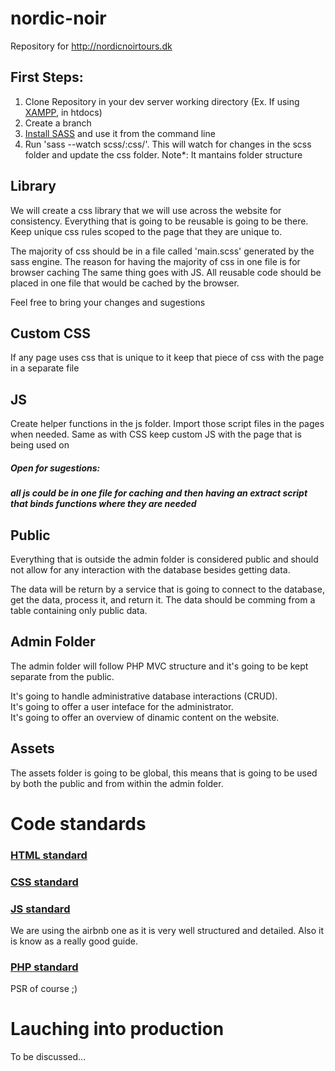 # nordic-noir

Repository for http://nordicnoirtours.dk

## First Steps:

1. Clone Repository in your dev server working directory (Ex. If using [XAMPP](https://www.apachefriends.org/index.html), in htdocs)
2. Create a branch
3. [Install SASS](http://sass-lang.com/install) and use it from the command line
4. Run 'sass --watch scss/:css/'. This will watch for changes in the scss folder and update the css folder. Note*: It mantains folder structure


## Library

We will create a css library that we will use across the website for consistency. Everything that is going to be reusable is going to be there. Keep unique css rules scoped to the page that they are unique to.

The majority of css should be in a file called 'main.scss' generated by the sass engine.
The reason for having the majority of css in one file is for browser caching
The same thing goes with JS. All reusable code should be placed in one file that would be cached by the browser.

Feel free to bring your changes and sugestions

## Custom CSS

If any page uses css that is unique to it keep that piece of css with the page in a separate file

## JS

Create helper functions in the js folder. Import those script files in the pages when needed.
Same as with CSS keep custom JS with the page that is being used on

##### Open for sugestions: 
##### all js could be in one file for caching and then having an extract script that binds functions where they are needed

## Public

Everything that is outside the admin folder is considered public and should not allow for any interaction with the database besides getting data.

The data will be return by a service that is going to connect to the database, get the data, process it, and return it.
The data should be comming from a table containing only public data.

## Admin Folder

The admin folder will follow PHP MVC structure and it's going to be kept separate from the public.

It's going to handle administrative database interactions (CRUD). <br>
It's going to offer a user inteface for the administrator. <br>
It's going to offer an overview of dinamic content on the website. <br>


## Assets

The assets folder is going to be global, this means that is going to be used by both the public and from within the admin folder.

# Code standards

### [HTML standard](https://github.com/xfiveco/html-coding-standards)

### [CSS standard](https://github.com/xfiveco/css-coding-standards)

### [JS standard](https://github.com/airbnb/javascript)
We are using the airbnb one as it is very well structured and detailed. Also it is know as a really good guide.

### [PHP standard](http://www.php-fig.org/psr/psr-2/)
PSR of course ;)

# Lauching into production

To be discussed...
